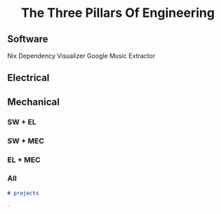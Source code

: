 <center><h1> The Three Pillars Of Engineering </h1></center>

<link rel="stylesheet" href="/venn.css">

<main>
<article class="Venn">
  <div class="circle one">
    <span></span>
    <span></span>
    <h1>Software</h1>
    <p>
      <a src="https://github.com/TheBengineer/nix-dependency-visualizer">Nix Dependency Visualizer<a>
      <a src="https://github.com/TheBengineer/GmusicExport">Google Music Extractor<a>
    </p>
  </div>
  <div class="circle two">
    <span></span>
    <span></span>
    <h1>Electrical</h1>
    <p></p>
  </div>
  <div class="circle three">
    <span></span>
    <span></span>
    <h1>Mechanical</h1>
    <p></p>
  </div>
  <div class="shape onetwo">
    <span></span>
    <span></span>
    <h3>SW + EL</h3>
    <p></p>
  </div>
  <div class="shape onethree">
    <span></span>
    <span></span>
    <h3>SW + MEC</h3>
    <p> </p>
  </div>
  <div class="shape twothree">
    <span></span>
    <span></span>
    <h3>EL + MEC</h3>
    <p> </p>
  </div>
  <div class="shape onetwothree">
    <span></span>
    <span></span>
    <h3>All</h3>
    <p></p>
  </div>
</article>
</main>

```Markdown
# projects

- 


